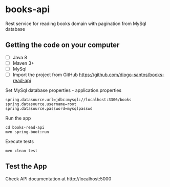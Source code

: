 # books-api
Rest service for reading books domain with pagination from MySql database

## Getting the code on your computer
- [ ] Java 8
- [ ] Maven 3+
- [ ] MySql
- [ ] Import the project from GitHub https://github.com/diogo-santos/books-read-api

Set MySql database properties - application.properties
```
spring.datasource.url=jdbc:mysql://localhost:3306/books
spring.datasource.username=root
spring.datasource.password=mysqlpasswd
```

Run the app
```
cd books-read-api
mvn spring-boot:run
```

Execute tests
```
mvn clean test
```

## Test the App
Check API documentation at http://localhost:5000
